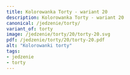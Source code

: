 ```yaml
---
title: Kolorowanka Torty - wariant 20
description: Kolorowanka Torty - wariant 20
canonical: /jedzenie/torty/
variant_of: torty
image: /jedzenie/torty/20/torty-20.svg
pdf: /jedzenie/torty/20/torty-20.pdf
alt: "Kolorowanki torty"
tags:
- jedzenie
- torty
---
```

